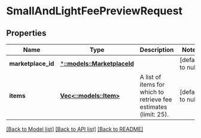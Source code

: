 # SmallAndLightFeePreviewRequest

## Properties
Name | Type | Description | Notes
------------ | ------------- | ------------- | -------------
**marketplace_id** | [***::models::MarketplaceId**](MarketplaceId.md) |  | [default to null]
**items** | [**Vec<::models::Item>**](Item.md) | A list of items for which to retrieve fee estimates (limit: 25). | [default to null]

[[Back to Model list]](../README.md#documentation-for-models) [[Back to API list]](../README.md#documentation-for-api-endpoints) [[Back to README]](../README.md)


